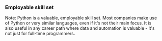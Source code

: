 ### Employable skill set


Note:
Python is a valuable, employable skill set. Most companies make use of Python or very similar languages, even if it's not their main focus. It is also useful in any career path where data and automation is valuable - it's not just for full-time programmers.
